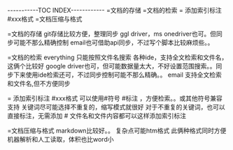 
-----------TOC INDEX------------
=文档的存储
=文档的检索
= 添加索引标注 #xxx格式
=文档压缩与格式


=文档的存储
git存储比较方便，整理同步
ggl driver，ms onedriver也可。但同步可能不那么精确控制
email也可借助api同步，不过写个脚本比较麻烦些。。


=文档的检索
everything 只能按照文件名搜索
各种ide，支持全文检索和文件名，这俩个比较好
google driver也可，但可能数据量太大，不好设置范围搜索。。同步下来使用ide检索还可，不过同步控制可能不那么精确。。
email  支持全文检索和文件名,但不方便同步

= 添加索引标注 #xxx格式
可以使用#符号   #标注 ，方便检索。。或其他符号兼容支持
关键词尽可能选择不重复的，缩写模式就很好
对于不重复的关键词，也可以直接标注，无需添加 #
文件名和文件内容都可以这样添加索引标注

=文档压缩与格式
markdown比较好。。
复杂点可能htm格式
此俩种格式同时方便机器解析和人工读取，体积也比word小



